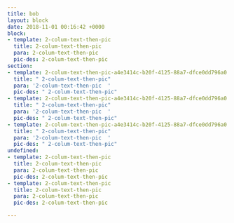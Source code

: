 ```yaml
---
title: bob
layout: block
date: 2018-11-01 00:16:42 +0000
block:
- template: 2-colum-text-then-pic
  title: 2-colum-text-then-pic
  para: 2-colum-text-then-pic
  pic-des: 2-colum-text-then-pic
section:
- template: 2-colum-text-then-pic-a4e3414c-b20f-4125-88a7-dfce0dd796a0
  title: " 2-colum-text-then-pic"
  para: '2-colum-text-then-pic  '
  pic-des: " 2-colum-text-then-pic"
- template: 2-colum-text-then-pic-a4e3414c-b20f-4125-88a7-dfce0dd796a0
  title: " 2-colum-text-then-pic"
  para: '2-colum-text-then-pic  '
  pic-des: " 2-colum-text-then-pic"
- template: 2-colum-text-then-pic-a4e3414c-b20f-4125-88a7-dfce0dd796a0
  title: " 2-colum-text-then-pic"
  para: '2-colum-text-then-pic  '
  pic-des: " 2-colum-text-then-pic"
undefined:
- template: 2-colum-text-then-pic
  title: 2-colum-text-then-pic
  para: 2-colum-text-then-pic
  pic-des: 2-colum-text-then-pic
- template: 2-colum-text-then-pic
  title: 2-colum-text-then-pic
  para: 2-colum-text-then-pic
  pic-des: 2-colum-text-then-pic

---
```

